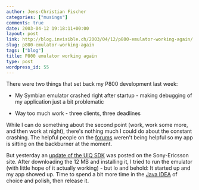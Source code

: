 ```yaml
---
author: Jens-Christian Fischer
categories: ["musings"]
comments: true
date: 2003-04-12 19:18:11+00:00
layout: post
link: http://blog.invisible.ch/2003/04/12/p800-emulator-working-again/
slug: p800-emulator-working-again
tags: ["blog"]
title: P800 emulator working again
type: post
wordpress_id: 55
---
```


There were two things that set back my P800 development last week: 




  * My Symbian emulator crashed right after startup - making debugging of my application just a bit problematic


  * Way too much work - three clients, three deadlines


While I can do something about the second point (work, work some more, and then work at night), there's nothing much I could do about the constant crashing. The helpful people on the [forums](http://www.my-symbian.com/forum/) weren't being helpful so my app is sitting on the backburner at the moment.

But yesterday an [update of the UIQ SDK](http://www.ericsson.com/mobilityworld/sub/open/technologies/epoc/tools/7_uiq) was posted on the Sony-Ericsson site. After downloading the 12 MB and installing it, I tried to run the emulator (with little hope of it actually working) - but lo and behold: It started up and my app showed up. Time to spend a bit more time in the [Java IDEA](http://www.intellij.com) of choice and polish, then release it.
